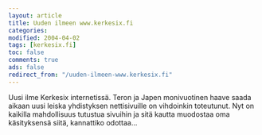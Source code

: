 ```yaml
--- 
layout: article 
title: Uuden ilmeen www.kerkesix.fi 
categories: 
modified: 2004-04-02 
tags: [kerkesix.fi]
toc: false 
comments: true 
ads: false 
redirect_from: "/uuden-ilmeen-www.kerkesix.fi" 
--- 
```


Uusi ilme Kerkesix internetissä. Teron ja Japen monivuotinen haave saada
aikaan uusi leiska yhdistyksen nettisivuille on vihdoinkin toteutunut.
Nyt on kaikilla mahdollisuus tutustua sivuihin ja sitä kautta muodostaa
oma käsityksensä siitä, kannattiko odottaa...

